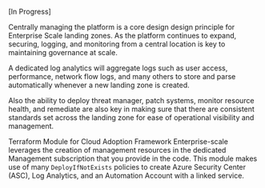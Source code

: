[In Progress]

Centrally managing the platform is a core design design principle for Enterprise Scale landing zones. As the  platform continues to expand, securing, logging, and monitoring from a central location is key to maintaining governance at scale.

A dedicated log analytics will aggregate logs such as user access, performance, network flow logs, and many others to store and parse automatically whenever a new landing zone is created.

Also the ability to deploy threat manager, patch systems, monitor resource health, and remediate are also key in making sure that there are consistent standards set across the landing zone for ease of operational visibility and management.

Terraform Module for Cloud Adoption Framework Enterprise-scale leverages the creation of management resources in the dedicated Management subscription that you
provide in the code. This module makes use of many `DeployIfNotExists` policies to create Azure Security Center (ASC), Log Analytics, and an Automation Account with a linked service.

